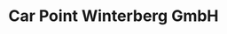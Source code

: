 ---
title: "Car Point Winterberg GmbH"
url: /winterberg/car-point-winterberg-gmbh/
shop: Autowerkstatt
---